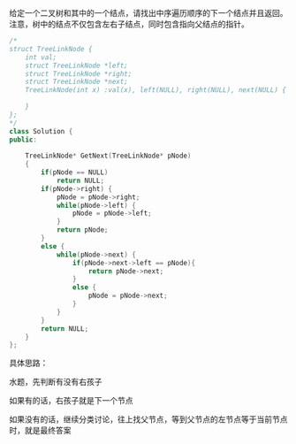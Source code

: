  给定一个二叉树和其中的一个结点，请找出中序遍历顺序的下一个结点并且返回。注意，树中的结点不仅包含左右子结点，同时包含指向父结点的指针。 

```c++
/*
struct TreeLinkNode {
    int val;
    struct TreeLinkNode *left;
    struct TreeLinkNode *right;
    struct TreeLinkNode *next;
    TreeLinkNode(int x) :val(x), left(NULL), right(NULL), next(NULL) {
        
    }
};
*/
class Solution {
public:
    
    TreeLinkNode* GetNext(TreeLinkNode* pNode)
    {
        if(pNode == NULL)
            return NULL;
        if(pNode->right) {
            pNode = pNode->right;
            while(pNode->left) {
                pNode = pNode->left;
            }
            return pNode;
        }
        else {
            while(pNode->next) {
                if(pNode->next->left == pNode){
                    return pNode->next;
                }
                else {
                    pNode = pNode->next;
                }
            }
        }
        return NULL;
    }
};
```



具体思路：

水题，先判断有没有右孩子

如果有的话，右孩子就是下一个节点

如果没有的话，继续分类讨论，往上找父节点，等到父节点的左节点等于当前节点时，就是最终答案